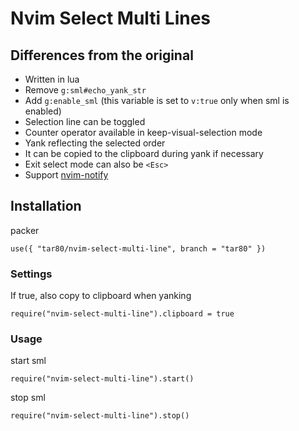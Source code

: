 
# Nvim Select Multi Lines

## Differences from the original

- Written in lua
- Remove `g:sml#echo_yank_str`
- Add `g:enable_sml` (this variable is set to `v:true` only when sml is enabled)
- Selection line can be toggled
- Counter operator available in keep-visual-selection mode
- Yank reflecting the selected order
- It can be copied to the clipboard during yank if necessary
- Exit select mode can also be `<Esc>`
- Support [nvim-notify](https://github.com/rcarriga/nvim-notify)

## Installation

packer  

```
use({ "tar80/nvim-select-multi-line", branch = "tar80" })
```

### Settings

If true, also copy to clipboard when yanking  

`require("nvim-select-multi-line").clipboard = true`

### Usage

start sml  

`require("nvim-select-multi-line").start()`

stop sml  

`require("nvim-select-multi-line").stop()`

